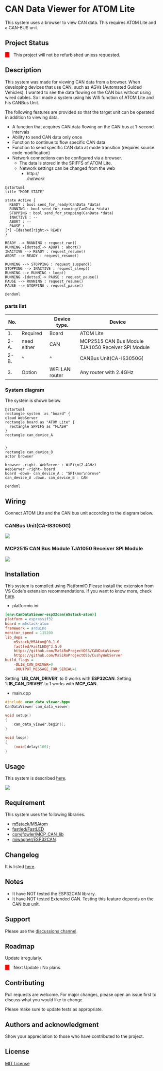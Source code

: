 # CAN Data Viewer for ATOM Lite

<link href='https://raw.githubusercontent.com/MaSiRoProjectOSS/CANDataViewer/master/doc/style.css' rel='stylesheet' type='text/css' media='all'>

This system uses a browser to view CAN data. This requires ATOM Lite and a CAN-BUS unit.

## Project Status

<div style="display: flex">
    <div style="width:1em; background-color: red;margin-right:1em;"></div>
    <span style="">This project will not be refurbished unless requested.</span>
</div>


## Description

This system was made for viewing CAN data from a browser.
When developing devices that use CAN, such as AGVs (Automated Guided Vehicles), I wanted to see the data flowing on the CAN bus without using wired cables.
So I made a system using his Wifi function of ATOM Lite and his CANBus Unit.

The following features are provided so that the target unit can be operated in addition to viewing data.

* A function that acquires CAN data flowing on the CAN bus at 1-second intervals
* Ability to send CAN data only once
* Function to continue to flow specific CAN data
* Function to send specific CAN data at mode transition (requires source code modification)
* Network connections can be configured via a browser.
  * The data is stored in the SPIFFS of ATOM Lite.
  * Network settings can be changed from the web
    * http://<address>/network

```plantuml
@startuml
title "MODE STATE"

state Active {
  READY : bool send_for_ready(CanData *data)
  RUNNING : bool send_for_running(CanData *data)
  STOPPING : bool send_for_stopping(CanData *data)
  INACTIVE : --
  ABORT : --
  PAUSE : --
[*] -[dashed]right-> READY
}

READY --> RUNNING : request_run()
RUNNING -[dotted]-> ABORT : abort()
INACTIVE --> READY : request_resume()
ABORT --> READY : request_resume()

RUNNING --> STOPPING : request_suspend()
STOPPING --> INACTIVE : request_sleep()
RUNNING --> RUNNING : loop()
RUNNING -[dotted]-> PAUSE : request_pause()
PAUSE --> RUNNING : request_resume()
PAUSE --> STOPPING : request_pause()

@enduml
```

### parts list

| No.  |             | Device type.    | Device                                             |
| ---- | ----------- | --------------- | -------------------------------------------------- |
| 1.   | Required    | Board           | ATOM Lite                                          |
| 2-A. | need either | CAN             | MCP2515 CAN Bus Module TJA1050 Receiver SPI Module |
| 2-B. | ^           | ^               | CANBus Unit(CA-IS3050G)                            |
| 3.   | Option      | WiFi LAN router | Any router with 2.4GHz                             |


### System  diagram

The system is shown below.

```plantuml
@startuml
rectangle system  as "board" {
cloud WebServer
rectangle board as "ATOM Lite" {
  rectangle SPPIFS as "FLASH"
}
rectangle can_device_A


}
rectangle can_device_B
actor browser

browser -right- WebServer : WiFi\n(2.4GHz)
WebServer -right- board
board -down- can_device_A : "SPI\nor\nGrove"
can_device_A .down. can_device_B : CAN

@enduml
```


## Wiring

Connect ATOM Lite and the CAN bus unit according to the diagram below.

### CANBus Unit(CA-IS3050G)

<img name="Screen shot" src="https://raw.githubusercontent.com/MaSiRoProjectOSS/CANDataViewer/master/doc/image/CA-IS3050G.png">

### MCP2515 CAN Bus Module TJA1050 Receiver SPI Module

<img name="Screen shot" src="https://raw.githubusercontent.com/MaSiRoProjectOSS/CANDataViewer/master/doc/image/MCP2515.png">


## Installation

This system is compiled using PlatformIO.Please install the extension from VS Code's extension recommendations. If you want to know more, check [here](https://docs.platformio.org/en/latest/).

* platformio.ini



```ini
[env:CanDataViewer-esp32can(m5stack-atom)]
platform = espressif32
board = m5stack-atom
framework = arduino
monitor_speed = 115200
lib_deps =
	m5stack/M5Atom@^0.1.0
	fastled/FastLED@^3.5.0
	https://github.com/MaSiRoProjectOSS/CANDataViewer
	https://github.com/MaSiRoProjectOSS/CushyWebServer
build_flags =
	-DLIB_CAN_DRIVER=0
	-DOUTPUT_MESSAGE_FOR_SERIAL=1
```

Setting '**LIB_CAN_DRIVER**' to 0 works with **ESP32CAN**.
Setting '**LIB_CAN_DRIVER**' to 1 works with **MCP_CAN**.

* main.cpp

```c++
#include <can_data_viewer.hpp>
CanDataViewer can_data_viewer;

void setup()
{
    can_data_viewer.begin();
}

void loop()
{
    (void)delay(100);
}
```

## Usage

This system is described [here](./doc/Usage.md).

<img name="Screen shot" src="https://raw.githubusercontent.com/MaSiRoProjectOSS/CANDataViewer/master/doc/image/WebPage.png">

## Requirement

This system uses the following libraries.

* [m5stack/M5Atom](https://github.com/m5stack/M5Atom?utm_source=platformio&utm_medium=piohome)
* [fastled/FastLED](https://github.com/Makuna/NeoPixelBus?utm_source=platformio&utm_medium=piohome)
* [coryjfowler/MCP_CAN_lib](https://github.com/coryjfowler/MCP_CAN_lib?utm_source=platformio&utm_medium=piohome)
* [miwagner/ESP32CAN](https://github.com/miwagner/ESP32-Arduino-CAN?utm_source=platformio&utm_medium=piohome)

## Changelog

It is listed [here](./Changelog).

## Notes

* It have NOT tested the ESP32CAN library.
* It have NOT tested Extended CAN. Testing this feature depends on the CAN bus unit.

## Support

Please use the [discussions channel](https://github.com/MaSiRoProjectOSS/CANDataViewer/discussions).

## Roadmap

Update irregularly.

<div style="display: flex">
    <div style="width:1em; background-color: red;margin-right:1em;"></div>
    <span style="">Next Update&nbsp;:&nbsp; </span>
    <span style="">No plans.</span>
</div>


## Contributing

Pull requests are welcome. For major changes, please open an issue first
to discuss what you would like to change.

Please make sure to update tests as appropriate.

## Authors and acknowledgment

Show your appreciation to those who have contributed to the project.

## License

[MIT License](./LICENSE)
